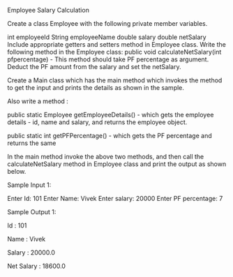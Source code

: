 Employee Salary Calculation

Create a class Employee with the following private member variables.

int employeeId
String employeeName
double salary
double netSalary
Include appropriate getters and setters method in Employee class. Write the following method in the Employee class:
public void calculateNetSalary(int pfpercentage)  - This method should take PF percentage as argument. Deduct the PF amount from the salary and set the netSalary.  


Create a Main class which has the main method which invokes the method to get the input and prints the details as shown in the sample. 

Also write a method :

   public static Employee getEmployeeDetails() -  which gets the employee details - id, name and salary, and returns the employee object.

public static int getPFPercentage() -  which gets the PF percentage and returns the same

In the main method invoke the above two methods, and then call the calculateNetSalary method in Employee class and print the output as shown below.

Sample Input 1:

Enter Id:
101
Enter Name:
Vivek
Enter salary:
20000
Enter PF percentage:
7

Sample Output 1:

Id : 101

Name : Vivek

Salary : 20000.0

Net Salary : 18600.0
